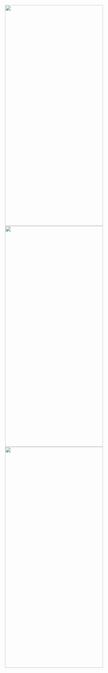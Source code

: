 <img src="https://github.com/EnginBolat/guess-the-number/assets/59659276/7036ea02-9663-47ed-9e85-917d0ca6d393" width="320" height="720">
<img src="https://github.com/EnginBolat/guess-the-number/assets/59659276/bf3a7487-9628-492e-9a16-9dbf809cbb41" width="320" height="720">
<img src="https://github.com/EnginBolat/guess-the-number/assets/59659276/a85c7f50-71fc-4889-a776-2bc83efdd098" width="320" height="720">
